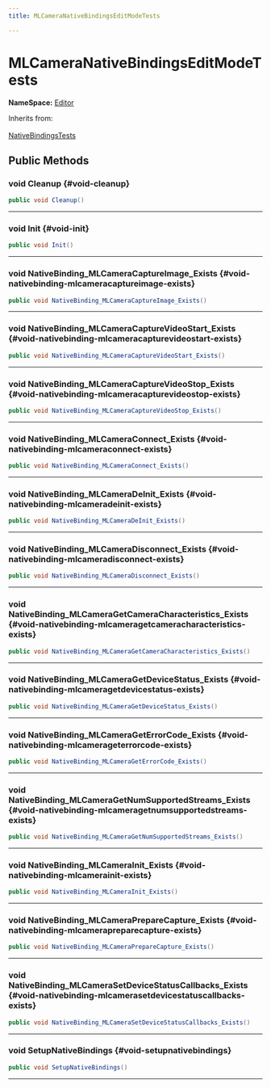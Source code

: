 ```yaml
---
title: MLCameraNativeBindingsEditModeTests

---
```


# MLCameraNativeBindingsEditModeTests



**NameSpace:** 
[Editor](/versioned_docs/version-22-Feb-2023/unity-api/api/Tests.Editor/Tests.Editor.md) 





Inherits from: <br></br>[NativeBindingsTests](/versioned_docs/version-22-Feb-2023/unity-api/api/Classes/NativeBindingsTests.md)




## Public Methods

### void Cleanup {#void-cleanup}

```csharp
public void Cleanup()
```






-----------

### void Init {#void-init}

```csharp
public void Init()
```






-----------

### void NativeBinding_MLCameraCaptureImage_Exists {#void-nativebinding-mlcameracaptureimage-exists}

```csharp
public void NativeBinding_MLCameraCaptureImage_Exists()
```






-----------

### void NativeBinding_MLCameraCaptureVideoStart_Exists {#void-nativebinding-mlcameracapturevideostart-exists}

```csharp
public void NativeBinding_MLCameraCaptureVideoStart_Exists()
```






-----------

### void NativeBinding_MLCameraCaptureVideoStop_Exists {#void-nativebinding-mlcameracapturevideostop-exists}

```csharp
public void NativeBinding_MLCameraCaptureVideoStop_Exists()
```






-----------

### void NativeBinding_MLCameraConnect_Exists {#void-nativebinding-mlcameraconnect-exists}

```csharp
public void NativeBinding_MLCameraConnect_Exists()
```






-----------

### void NativeBinding_MLCameraDeInit_Exists {#void-nativebinding-mlcameradeinit-exists}

```csharp
public void NativeBinding_MLCameraDeInit_Exists()
```






-----------

### void NativeBinding_MLCameraDisconnect_Exists {#void-nativebinding-mlcameradisconnect-exists}

```csharp
public void NativeBinding_MLCameraDisconnect_Exists()
```






-----------

### void NativeBinding_MLCameraGetCameraCharacteristics_Exists {#void-nativebinding-mlcameragetcameracharacteristics-exists}

```csharp
public void NativeBinding_MLCameraGetCameraCharacteristics_Exists()
```






-----------

### void NativeBinding_MLCameraGetDeviceStatus_Exists {#void-nativebinding-mlcameragetdevicestatus-exists}

```csharp
public void NativeBinding_MLCameraGetDeviceStatus_Exists()
```






-----------

### void NativeBinding_MLCameraGetErrorCode_Exists {#void-nativebinding-mlcamerageterrorcode-exists}

```csharp
public void NativeBinding_MLCameraGetErrorCode_Exists()
```






-----------

### void NativeBinding_MLCameraGetNumSupportedStreams_Exists {#void-nativebinding-mlcameragetnumsupportedstreams-exists}

```csharp
public void NativeBinding_MLCameraGetNumSupportedStreams_Exists()
```






-----------

### void NativeBinding_MLCameraInit_Exists {#void-nativebinding-mlcamerainit-exists}

```csharp
public void NativeBinding_MLCameraInit_Exists()
```






-----------

### void NativeBinding_MLCameraPrepareCapture_Exists {#void-nativebinding-mlcamerapreparecapture-exists}

```csharp
public void NativeBinding_MLCameraPrepareCapture_Exists()
```






-----------

### void NativeBinding_MLCameraSetDeviceStatusCallbacks_Exists {#void-nativebinding-mlcamerasetdevicestatuscallbacks-exists}

```csharp
public void NativeBinding_MLCameraSetDeviceStatusCallbacks_Exists()
```






-----------

### void SetupNativeBindings {#void-setupnativebindings}

```csharp
public void SetupNativeBindings()
```






-----------


